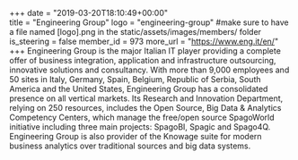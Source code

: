 +++
date = "2019-03-20T18:10:49+00:00"       
title = "Engineering Group"
logo = "engineering-group" #make sure to have a file named [logo].png in the static/assets/images/members/ folder
is_steering = false
member_id = 973
more_url = "https://www.eng.it/en/"
+++
Engineering Group is the major Italian IT player providing a complete offer of business integration, application and infrastructure outsourcing, innovative solutions and consultancy. With more than 9,000 employees and 50 sites in Italy, Germany, Spain, Belgium, Republic of Serbia, South America and the United States, Engineering Group has a consolidated presence on all vertical markets. Its Research and Innovation Department, relying on 250 resources, includes the Open Source, Big Data & Analytics Competency Centers, which manage the free/open source SpagoWorld initiative including three main projects: SpagoBI, Spagic and Spago4Q. Engineering Group is also provider of the Knowage suite for modern business analytics over traditional sources and big data systems.